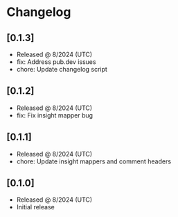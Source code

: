 # Changelog

## [0.1.3]

- Released @ 8/2024 (UTC)
- fix: Address pub.dev issues
- chore: Update changelog script

## [0.1.2]

- Released @ 8/2024 (UTC)
- fix: Fix insight mapper bug

## [0.1.1]

- Released @ 8/2024 (UTC)
- chore: Update insight mappers and comment headers

## [0.1.0]

- Released @ 8/2024 (UTC)
- Initial release
